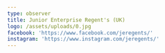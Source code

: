 ```yaml
---
type: observer
title: Junior Enterprise Regent's (UK)
logo: /assets/uploads/0.jpg
facebook: 'https://www.facebook.com/jeregents/'
instagram: 'https://www.instagram.com/jeregents/'
---
```


